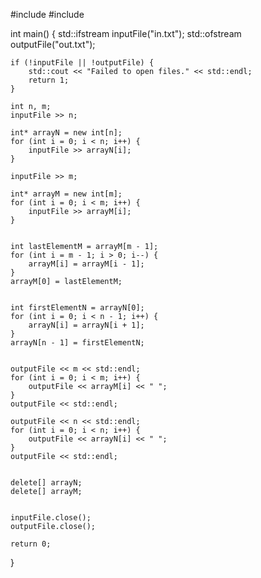 #include <iostream>
#include <fstream>

int main() {
    std::ifstream inputFile("in.txt");
    std::ofstream outputFile("out.txt");

    if (!inputFile || !outputFile) {
        std::cout << "Failed to open files." << std::endl;
        return 1;
    }

    int n, m;
    inputFile >> n;

    int* arrayN = new int[n];
    for (int i = 0; i < n; i++) {
        inputFile >> arrayN[i];
    }

    inputFile >> m;

    int* arrayM = new int[m];
    for (int i = 0; i < m; i++) {
        inputFile >> arrayM[i];
    }

   
    int lastElementM = arrayM[m - 1];
    for (int i = m - 1; i > 0; i--) {
        arrayM[i] = arrayM[i - 1];
    }
    arrayM[0] = lastElementM;

   
    int firstElementN = arrayN[0];
    for (int i = 0; i < n - 1; i++) {
        arrayN[i] = arrayN[i + 1];
    }
    arrayN[n - 1] = firstElementN;

    
    outputFile << m << std::endl;
    for (int i = 0; i < m; i++) {
        outputFile << arrayM[i] << " ";
    }
    outputFile << std::endl;

    outputFile << n << std::endl;
    for (int i = 0; i < n; i++) {
        outputFile << arrayN[i] << " ";
    }
    outputFile << std::endl;

    
    delete[] arrayN;
    delete[] arrayM;

   
    inputFile.close();
    outputFile.close();

    return 0;
}